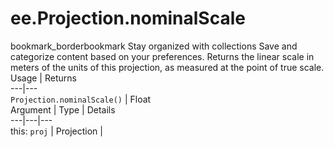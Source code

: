  
#  ee.Projection.nominalScale
bookmark_borderbookmark Stay organized with collections  Save and categorize content based on your preferences.
Returns the linear scale in meters of the units of this projection, as measured at the point of true scale.
Usage | Returns  
---|---  
`Projection.nominalScale()` | Float  
Argument | Type | Details  
---|---|---  
this: `proj` | Projection |   
